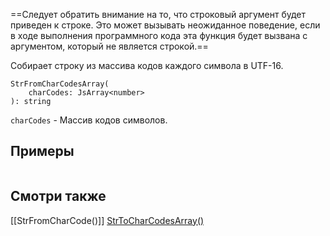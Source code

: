 

==Следует обратить внимание на то, что строковый аргумент будет приведен к строке. Это может вызывать неожиданное поведение, если в ходе выполнения программного кода эта функция будет вызвана с аргументом, который не является строкой.==

Собирает строку из массива кодов каждого символа в UTF-16.
```
StrFromCharCodesArray(
	charCodes: JsArray<number>
): string
```
`charCodes` - Массив кодов символов.

## Примеры
```js

```

## Смотри также
[[StrFromCharCode()]]
[StrToCharCodesArray()](http://docs.datex.ru/article.htm?id=7172076235998782777)